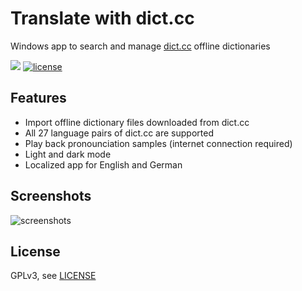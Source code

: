 # Translate with dict.cc
Windows app to search and manage [dict.cc](https://www.dict.cc/) offline dictionaries

[![](https://img.shields.io/badge/Microsoft%20Store-Translate%20with%20dict.cc-blue)](https://www.microsoft.com/store/apps/9NBLGGH4SGKM)
[![license](https://img.shields.io/github/license/chausner/TranslateWithDictCC.svg)](https://github.com/chausner/TranslateWithDictCC/blob/master/LICENSE)

## Features
* Import offline dictionary files downloaded from dict.cc
* All 27 language pairs of dict.cc are supported
* Play back pronounciation samples (internet connection required)
* Light and dark mode
* Localized app for English and German

## Screenshots
![screenshots](https://user-images.githubusercontent.com/15180557/172071679-4942b4fa-d826-449b-b348-57e9d8f746aa.png)

## License
GPLv3, see [LICENSE](LICENSE)
